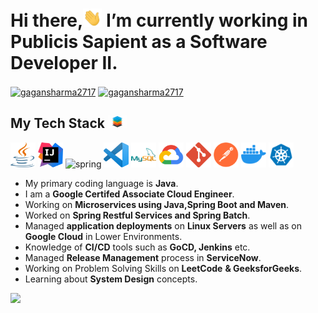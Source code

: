 # Hi there,<img src="https://raw.githubusercontent.com/ABSphreak/ABSphreak/master/gifs/Hi.gif" width="30"> I’m currently working in Publicis Sapient as a Software Developer II. 
<a href="https://linkedin.com/in/gagansharma2717/" target="blank"><img align="center" src="https://img.shields.io/badge/linkedin-blue.svg?&style=for-the-badge&logo=linkedin&logoColor=white" alt="gagansharma2717" height="30" /></a>
<a href="mailto:gagansharma2717@gmail.com" target="blank"><img align="center" src="https://img.shields.io/badge/Gmail-%23E4405F.svg?&style=for-the-badge&logogmail&logoColor=white" alt="gagansharma2717" height="30" /></a>

<h2> My Tech Stack <img src="images\tech_stack.png" alt="tech-stack" width="30" height="20"/> </h2>
<p align="left">
  <img src="images\java.png" alt="java" width="40" height="40"/>
  <img src="images\idea.png" alt="idea" width="40" height="40"/>
  <img src="images\spring.png" alt="spring" width="40" height="40"/>
  <img src="images\vscode.png" alt="vscode" width="40" height="40"/>
  <img src="images\mysql.png" alt="mysql" width="40" height="40"/>
  <img src="images\gcp.png" alt="gcp" width="40" height="40"/>
  <img src="images\git.png" alt="git" width="40" height="40"/>
  <img src="images\postman.png" alt="postman" width="40" height="40"/>
  <img src="images\docker.png" alt="docker" width="40" height="40"/>
  <img src="images\gke.png" alt="docker" width="40" height="40"/>
</p>

<ul>
  <li> My primary coding language is <b>Java</b>.</li>
  <li> I am a <b>Google Certifed Associate Cloud Engineer</b>.</li>
  <li> Working on <b>Microservices using Java,Spring Boot and Maven</b>.</li>
  <li> Worked on <b>Spring Restful Services and Spring Batch</b>.</li>
  <li> Managed <b>application deployments</b> on <b>Linux Servers</b> as well as on <b>Google Cloud</b> in Lower Environments.</li>
  <li> Knowledge of <b>CI/CD</b> tools such as <b>GoCD, Jenkins</b> etc.</li>
  <li> Managed <b>Release Management</b> process in <b>ServiceNow</b>.</li>
  <li> Working on Problem Solving Skills on <b>LeetCode</b> <b> & GeeksforGeeks</b>.</li>
  <li> Learning about <b>System Design</b> concepts.</li>
</ul>
<img src = "https://github-readme-stats.vercel.app/api?username=gagansharma2717&&show_icons=true&title_color=ffffff&icon_color=bb2acf&text_color=daf7dc&bg_color=151515">
<!--
**gagansharma2717/gagansharma2717** is a ✨ _special_ ✨ repository because its `README.md` (this file) appears on your GitHub profile.

Here are some ideas to get you started:

- 🔭 I’m currently working on ...
- 🌱 I’m currently learning ...
- 👯 I’m looking to collaborate on ...
- 🤔 I’m looking for help with ...
- 💬 Ask me about ...
- 📫 How to reach me: ...
- 😄 Pronouns: ...
- ⚡ Fun fact: ...
-->
